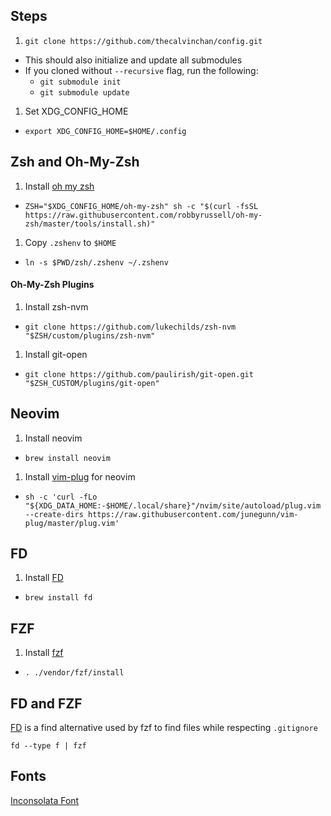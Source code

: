 ## Steps

1. `git clone https://github.com/thecalvinchan/config.git`
  - This should also initialize and update all submodules
  - If you cloned without `--recursive` flag, run the following:
    - `git submodule init`
    - `git submodule update`
1. Set XDG_CONFIG_HOME
  - `export XDG_CONFIG_HOME=$HOME/.config`

## Zsh and Oh-My-Zsh
1. Install [oh my zsh](https://github.com/robbyrussell/oh-my-zsh)
  - `ZSH="$XDG_CONFIG_HOME/oh-my-zsh" sh -c "$(curl -fsSL https://raw.githubusercontent.com/robbyrussell/oh-my-zsh/master/tools/install.sh)"`
1. Copy `.zshenv` to `$HOME`
  - `ln -s $PWD/zsh/.zshenv ~/.zshenv`

#### Oh-My-Zsh Plugins
1. Install zsh-nvm
  - `git clone https://github.com/lukechilds/zsh-nvm "$ZSH/custom/plugins/zsh-nvm"`
1. Install git-open
  - `git clone https://github.com/paulirish/git-open.git "$ZSH_CUSTOM/plugins/git-open"`

## Neovim
1. Install neovim
  - `brew install neovim` 
1. Install [vim-plug](https://github.com/junegunn/vim-plug) for neovim
  - `sh -c 'curl -fLo "${XDG_DATA_HOME:-$HOME/.local/share}"/nvim/site/autoload/plug.vim --create-dirs https://raw.githubusercontent.com/junegunn/vim-plug/master/plug.vim'`

## FD
1. Install [FD](https://github.com/sharkdp/fd)
  - `brew install fd`

## FZF
1. Install [fzf](https://github.com/junegunn/fzf)
  - `. ./vendor/fzf/install`

## FD and FZF

[FD](https://github.com/sharkdp/fd) is a find alternative used by fzf to find
files while respecting `.gitignore`

```
fd --type f | fzf
```

## Fonts

[Inconsolata Font](http://www.levien.com/type/myfonts/inconsolata.html)
